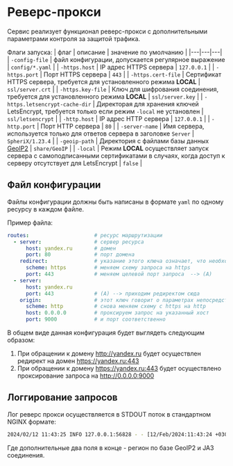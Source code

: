 # Реверс-прокси

Сервис реализует функционал реверс-прокси с дополнительными параметрами контроля за защитой трафика.

Флаги запуска:
| флаг | описание | значение по умолчанию |
|---|---|---|
| `-config-file` | файл конфигурации, допускается регулярное выражение | `config/*.yaml` |
| `-https.host` | IP адрес HTTPS сервера | `127.0.0.1` |
| `-https.port` | Порт HTTPS сервера | `443` |
| `-https.cert-file` | Сертификат HTTPS сервера, требуется для установленного режима **LOCAL** | `ssl/server.crt` |
| `-https.key-file` | Ключ для шифрования соединения, требуется для установленного режима **LOCAL** | `ssl/server.key` |
| `-https.letsencrypt-cache-dir` | Директорая для хранения ключей LetsEncrypt, требуется только если режим `-local` не установлен | `ssl/letsencrypt` |
| `-http.host` | IP адрес HTTP сервера | `127.0.0.1` |
| `-http.port` | Порт HTTP сервера | `80` |
| `-server-name` | Имя сервера, используется только для ответов сервера в заголовке `Server` | `SpheriX/1.23.4` |
| `-geoip-path` | Директория с файлами базы данных [GeoIP2](https://github.com/P3TERX/GeoLite.mmdb) | `share/GeoIP` |
| `-local` | Режим **LOCAL** осуществляет запуск сервера с самоподписанными сертификатами в случаях, когда доступ к серверу отсутствует для LetsEncrypt | `false` |

## Файл конфигурации

Файлы конфигурации должны быть написаны в формате `yaml` по одному ресурсу в каждом файле.

Пример файла:

```yaml
routes:                     # ресурс маршрутизации
  - server:                 # сервер ресурса
      host: yandex.ru       # домен
      port: 80              # порт домена
    redirect:               # указание этого ключа означает, что необходимо осуществлять безусловный редирект
      scheme: https         # меняем схему запроса на https
      port: 443             # меняем целевой порт запроса  --> (A)
  - server:
      host: yandex.ru        
      port: 443             # (A) --> приходим редиректом сюда
    origin:                 # этот ключ говорит о параметрах непосредственно реверс-прокси
      scheme: http          # снова меняем схему с https на http
      host: 0.0.0.0         # проксируем запрос на указанный хост
      port: 9000            # и порт соответственно
```

В общем виде данная конфигурация будет выглядеть следующим образом:

1. При обращении к домену http://yandex.ru будет осуществлен редирект на домен https://yandex.ru:443
2. При обращении к домену https://yandex.ru:443 будет осуществлено проксирование запроса на http://0.0.0.0:9000


## Логгирование запросов 

Лог реверс прокси осуществляется в STDOUT поток в стандартном NGINX формате:

```bash
2024/02/12 11:43:25 INFO 127.0.0.1:56828 - - [12/Feb/2024:11:43:24 +0300] "GET /wp-admin/ HTTP/1.1" 200 10252 "" "curl/8.4.0" "ru" "89c23ef504c3cc9ccd6580643494edae"
```

Где дополнительные два поля в конце - регион по базе GeoIP2 и JA3 соединения.
